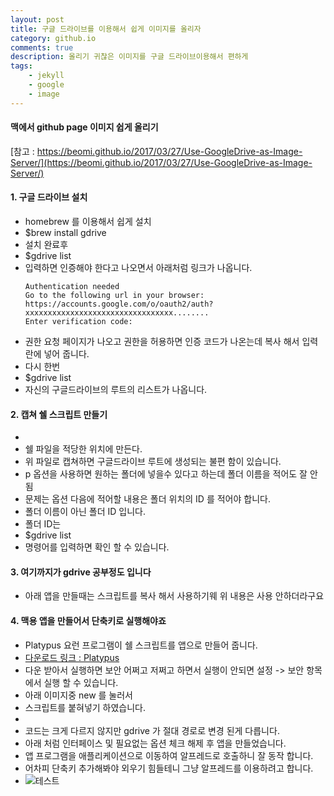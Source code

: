 ```yaml
---
layout: post
title: 구글 드라이브를 이용해서 쉽게 이미지를 올리자
category: github.io
comments: true
description: 올리기 귀찮은 이미지를 구글 드라이브이용해서 편하게
tags:
    - jekyll    
    - google
    - image
---
```



#### 맥에서 github page 이미지 쉽게 올리기


[참고 : https://beomi.github.io/2017/03/27/Use-GoogleDrive-as-Image-Server/](https://beomi.github.io/2017/03/27/Use-GoogleDrive-as-Image-Server/)
#### 1. 구글 드라이브 설치
  - homebrew 를 이용해서 쉽게 설치
  - $brew install gdrive
  - 설치 완료후
  - $gdrive list 
  - 입력하면 인증해야 한다고 나오면서 아래처럼 링크가 나옵니다.
    ```
    Authentication needed
    Go to the following url in your browser:
    https://accounts.google.com/o/oauth2/auth?xxxxxxxxxxxxxxxxxxxxxxxxxxxxxxxxx........
    Enter verification code:
    ```
  - 권한 요청 페이지가 나오고 권한을 허용하면  인증 코드가 나온는데 복사 해서 입력란에 넣어 줍니다.
  - 다시 한번
  - $gdrive list
  - 자신의 구글드라이브의 루트의 리스트가 나옵니다.

#### 2. 캡쳐 쉘 스크립트 만들기
  - <script src="https://gist.github.com/anonymous/1582cd1b8c6afd2fa682d71779e03aa9.js"></script>
  - 쉘 파일을 적당한 위치에 만든다. 
  - 위 파일로 캡쳐하면 구글드라이브 루트에 생성되는 불편 함이 있습니다.
  - p 옵션을 사용하면 원하는 폴더에 넣을수 있다고 하는데 폴더 이름을 적어도 잘 안됨
  - 문제는 옵션 다음에 적어할 내용은 폴더 위치의 ID 를 적어야 합니다.
  - 폴더 이름이 아닌 폴더 ID 입니다.
  - 폴더 ID는 
  - $gdrive list  
  - 명령어를 입력하면 확인 할 수 있습니다.

#### 3. 여기까지가 gdrive 공부정도 입니다
  - 아래 앱을 만들때는 스크립트를 복사 해서 사용하기웨 위 내용은 사용 안하더라구요 

#### 4. 맥용 앱을 만들어서 단축키로 실행해야죠 
  - Platypus 요런 프로그램이 쉘 스크립트를 앱으로 만들어 줍니다. 
  - [다운로드 링크 : Platypus](http://sveinbjorn.org/files/software/platypus.zip)
  - 다운 받아서 실행하면 보안 어쩌고 저쩌고 하면서 실행이 안되면 설정 -> 보안 항목에서 실행 할 수 있습니다.
  - 아래 이미지중 new 를 눌러서 
  - 스크립트를 붙혀넣기 하였습니다.
  - <script src="https://gist.github.com/pyeongho/1a1ba765dcd809de71d4a7bd029d9dc6.js"></script>
  - 코드는 크게 다르지 않지만 gdrive 가 절대 경로로 변경 된게 다릅니다.
  - 아래 처럼 인터페이스 및 필요없는 옵션 체크 해제 후 앱을 만들었습니다.
  - 앱 프로그램을 애플리케이션으로 이동하여 알프레드로 호출하니 잘 동작 합니다.
  - 어차피 단축키 추가해봐야 외우기 힘들테니 그냥 알프레드를 이용하려고 합니다. 
  - ![테스트](http://drive.google.com/uc?export=view&id=0BwUadct9RzY3MlJrOERUMG15ejA)
